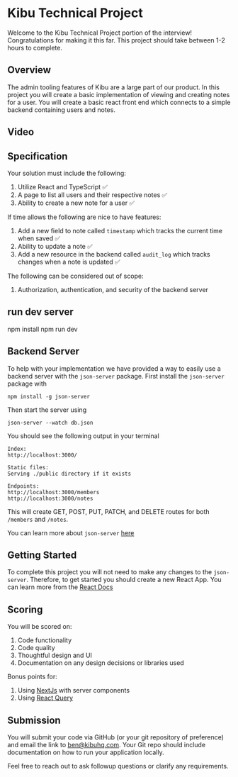 # Kibu Technical Project

Welcome to the Kibu Technical Project portion of the interview! Congratulations for making it this far. This project should take between 1-2 hours to complete.

## Overview

The admin tooling features of Kibu are a large part of our product. In this project you will create a basic implementation of viewing and creating notes for a user. You will create a basic react front end which connects to a simple backend containing users and notes.

## Video

## Specification

Your solution must include the following:

1. Utilize React and TypeScript ✅
2. A page to list all users and their respective notes ✅
3. Ability to create a new note for a user ✅

If time allows the following are nice to have features:

1. Add a new field to note called `timestamp` which tracks the current time when saved ✅
2. Ability to update a note ✅
3. Add a new resource in the backend called `audit_log` which tracks changes when a note is updated ✅

The following can be considered out of scope:

1. Authorization, authentication, and security of the backend server

## run dev server
npm install 
npm run dev

## Backend Server

To help with your implementation we have provided a way to easily use a backend server with the `json-server` package. First install the `json-server` package with

```
npm install -g json-server
```

Then start the server using

```
json-server --watch db.json
```

You should see the following output in your terminal

```
Index:
http://localhost:3000/

Static files:
Serving ./public directory if it exists

Endpoints:
http://localhost:3000/members
http://localhost:3000/notes
```

This will create GET, POST, PUT, PATCH, and DELETE routes for both `/members` and `/notes`.

You can learn more about `json-server` [here](https://www.npmjs.com/package/json-server/v/0.16.1)

## Getting Started

To complete this project you will not need to make any changes to the `json-server`. Therefore, to get started you should create a new React App. You can learn more from the [React Docs](https://react.dev/learn/start-a-new-react-project)

## Scoring

You will be scored on:

1. Code functionality
2. Code quality
3. Thoughtful design and UI
4. Documentation on any design decisions or libraries used

Bonus points for:

1. Using [NextJs](https://nextjs.org/docs) with server components
2. Using [React Query](https://tanstack.com/query/latest/docs/framework/react/overview)

## Submission

You will submit your code via GitHub (or your git repository of preference) and email the link to [ben@kibuhq.com](mailto:ben@kibuhq.com). Your Git repo should include documentation on how to run your application locally.

Feel free to reach out to ask followup questions or clarify any requirements.
